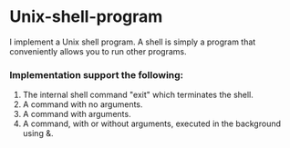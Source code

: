 # Unix-shell-program
I implement a Unix shell program. A shell is simply a program that conveniently  allows you to run other programs.
### Implementation support the following:
1. The internal shell command "exit" which terminates the shell.
2. A command with no arguments.
3. A command with arguments.
4. A command, with or without arguments, executed in the background using &.

